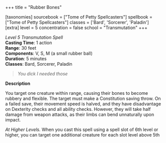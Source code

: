 +++
title = "Rubber Bones"

[taxonomies]
sourcebook = ["Tome of Petty Spellcasters"]
spellbook = ["Tome of Petty Spellcasters"]
classes = ['Bard', 'Sorcerer', 'Paladin']
[extra]
level = 5
concentration = false
school = "Transmutation"
+++

*Level 5 Transmutation Spell*  
**Casting Time**: 1 action  
**Range**: 30 feet  
**Components**: V, S, M (a small rubber ball)  
**Duration**: 5 minutes  
**Classes**: Bard, Sorcerer, Paladin  

> *You dick I needed those*  

**Description**


You target one creature within range, causing their bones to become rubbery and flexible. The target must make a Constitution saving throw. On a failed save, their movement speed is halved, and they have disadvantage on Dexterity checks and all ability checks. However, they will take half damage from weapon attacks, as their limbs can bend unnaturally upon impact.

*At Higher Levels.* When you cast this spell using a spell slot of 6th level or higher, you can target one additional creature for each slot level above 5th
